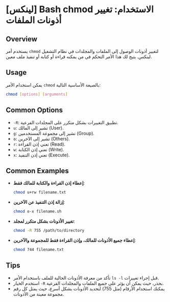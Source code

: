 # [لينكس] Bash chmod الاستخدام: تغيير أذونات الملفات

## Overview
يستخدم أمر `chmod` لتغيير أذونات الوصول إلى الملفات والمجلدات في نظام التشغيل لينكس. يتيح لك هذا الأمر التحكم في من يمكنه قراءة أو كتابة أو تنفيذ ملف معين.

## Usage
يمكن استخدام الأمر `chmod` بالصيغة الأساسية التالية:

```bash
chmod [options] [arguments]
```

## Common Options
- `-R`: تطبيق التغييرات بشكل متكرر على المجلدات الفرعية.
- `u`: تشير إلى المالك (User).
- `g`: تشير إلى مجموعة المستخدمين (Group).
- `o`: تشير إلى الآخرين (Others).
- `r`: تعني إذن القراءة (Read).
- `w`: تعني إذن الكتابة (Write).
- `x`: تعني إذن التنفيذ (Execute).

## Common Examples
- **إعطاء إذن القراءة والكتابة للمالك فقط**:
    ```bash
    chmod u+rw filename.txt
    ```

- **إزالة إذن التنفيذ عن الآخرين**:
    ```bash
    chmod o-x filename.sh
    ```

- **تغيير الأذونات بشكل متكرر لمجلد**:
    ```bash
    chmod -R 755 /path/to/directory
    ```

- **إعطاء جميع الأذونات للمالك، وإذن القراءة فقط للمجموعة والآخرين**:
    ```bash
    chmod 744 filename.txt
    ```

## Tips
- تأكد من معرفة الأذونات الحالية للملف باستخدام الأمر `ls -l` قبل إجراء تغييرات.
- استخدم الخيار `-R` بحذر، حيث يمكن أن يؤثر على جميع الملفات والمجلدات الفرعية.
- يمكنك استخدام الأرقام (مثل 755) لتحديد الأذونات بشكل أسرع، حيث يمثل كل رقم مجموعة معينة من الأذونات.